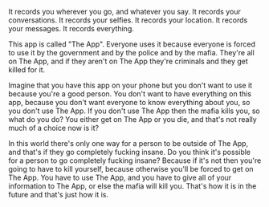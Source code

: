 It records you wherever you go, and whatever you say. It records your conversations. It records your selfies. It records your location. It records your messages. It records everything.

This app is called "The App". Everyone uses it because everyone is forced to use it by the government and by the police and by the mafia. They're all on The App, and if they aren't on The App they're criminals and they get killed for it.

Imagine that you have this app on your phone but you don't want to use it because you're a good person. You don't want to have everything on this app, because you don't want everyone to know everything about you, so you don't use The App. If you don't use The App then the mafia kills you, so what do you do? You either get on The App or you die, and that's not really much of a choice now is it?

In this world there's only one way for a person to be outside of The App, and that's if they go completely fucking insane. Do you think it's possible for a person to go completely fucking insane? Because if it's not then you're going to have to kill yourself, because otherwise you'll be forced to get on The App. You have to use The App, and you have to give all of your information to The App, or else the mafia will kill you. That's how it is in the future and that's just how it is.
